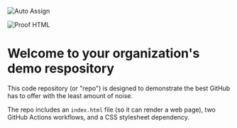 ![Auto Assign](https://github.com/or-front/demo-repository/actions/workflows/auto-assign.yml/badge.svg)

![Proof HTML](https://github.com/or-front/demo-repository/actions/workflows/proof-html.yml/badge.svg)

# Welcome to your organization's demo respository
This code repository (or "repo") is designed to demonstrate the best GitHub has to offer with the least amount of noise.

The repo includes an `index.html` file (so it can render a web page), two GitHub Actions workflows, and a CSS stylesheet dependency.
